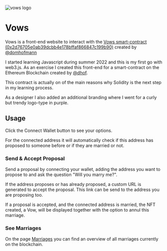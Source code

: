 ![vows logo](https://morenicogs.github.io/vows/ogImage.jpg)

# Vows
Vows is a front-end website to interact with the [Vows smart-contract (0x2d76705e0ab39dcbb4e178bffaf866847c199b90)](https://etherscan.io/address/0x2d76705e0ab39dcbb4e178bffaf866847c199b90#code) created by [@domhofmann](https://github.com/domhofmann)

I started learning Javascript during summer 2022 and this is my first go with web3.js. As an exercise I created this front-end for a smart-contract on the Ethereum Blockchain created by [@dhof](https://twitter.com/dhof). 

This contract is actually on of the main reasons why Solidity is the next step in my learning process. 

As a designer I also added an additional branding where I went for a curly but trendy logo-type in purple. 

## Usage
Click the Connect Wallet button to see your options. 

For the connected address it will automatically check if this address has proposed to someone before or if they are married or not. 

### Send & Accept Proposal
Send a proposal by connecting your wallet, adding the address you want to propose to and ask the question "Will you marry me?". 

If the address proposes or has already proposed, a custom URL is generated to accept the proposal. This link can be send to the address you are proposing too.

If a proposal is accepted, and the connected address is married, the NFT created, a Vow, will be displayed together with the option to annul this marriage. 

### See Marriages
On the page [Marriages](https://morenicogs.github.io/vows/marriage.html) you can find an overview of all marriages currently on the blockchain. 